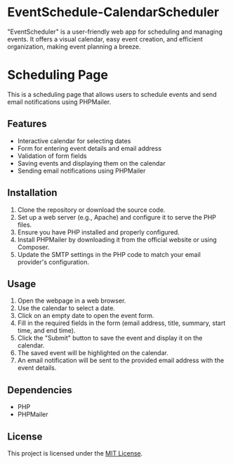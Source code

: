 # EventSchedule-CalendarScheduler
"EventScheduler" is a user-friendly web app for scheduling and managing events. It offers a visual calendar, easy event creation, and efficient organization, making event planning a breeze.
# Scheduling Page

This is a scheduling page that allows users to schedule events and send email notifications using PHPMailer.

## Features

- Interactive calendar for selecting dates
- Form for entering event details and email address
- Validation of form fields
- Saving events and displaying them on the calendar
- Sending email notifications using PHPMailer

## Installation

1. Clone the repository or download the source code.
2. Set up a web server (e.g., Apache) and configure it to serve the PHP files.
3. Ensure you have PHP installed and properly configured.
4. Install PHPMailer by downloading it from the official website or using Composer.
5. Update the SMTP settings in the PHP code to match your email provider's configuration.

## Usage

1. Open the webpage in a web browser.
2. Use the calendar to select a date.
3. Click on an empty date to open the event form.
4. Fill in the required fields in the form (email address, title, summary, start time, and end time).
5. Click the "Submit" button to save the event and display it on the calendar.
6. The saved event will be highlighted on the calendar.
7. An email notification will be sent to the provided email address with the event details.

## Dependencies

- PHP
- PHPMailer

## License

This project is licensed under the [MIT License](LICENSE).
